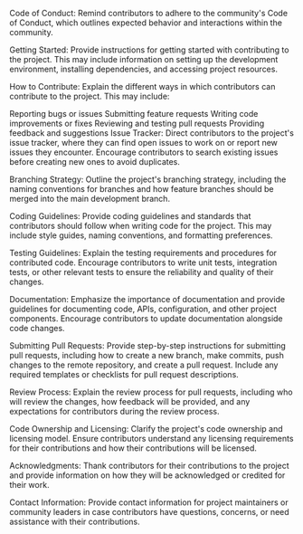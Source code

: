 Code of Conduct:
Remind contributors to adhere to the community's Code of Conduct, which outlines expected behavior and interactions within the community.

Getting Started:
Provide instructions for getting started with contributing to the project. This may include information on setting up the development environment, installing dependencies, and accessing project resources.

How to Contribute:
Explain the different ways in which contributors can contribute to the project. This may include:

Reporting bugs or issues
Submitting feature requests
Writing code improvements or fixes
Reviewing and testing pull requests
Providing feedback and suggestions
Issue Tracker:
Direct contributors to the project's issue tracker, where they can find open issues to work on or report new issues they encounter. Encourage contributors to search existing issues before creating new ones to avoid duplicates.

Branching Strategy:
Outline the project's branching strategy, including the naming conventions for branches and how feature branches should be merged into the main development branch.

Coding Guidelines:
Provide coding guidelines and standards that contributors should follow when writing code for the project. This may include style guides, naming conventions, and formatting preferences.

Testing Guidelines:
Explain the testing requirements and procedures for contributed code. Encourage contributors to write unit tests, integration tests, or other relevant tests to ensure the reliability and quality of their changes.

Documentation:
Emphasize the importance of documentation and provide guidelines for documenting code, APIs, configuration, and other project components. Encourage contributors to update documentation alongside code changes.

Submitting Pull Requests:
Provide step-by-step instructions for submitting pull requests, including how to create a new branch, make commits, push changes to the remote repository, and create a pull request. Include any required templates or checklists for pull request descriptions.

Review Process:
Explain the review process for pull requests, including who will review the changes, how feedback will be provided, and any expectations for contributors during the review process.

Code Ownership and Licensing:
Clarify the project's code ownership and licensing model. Ensure contributors understand any licensing requirements for their contributions and how their contributions will be licensed.

Acknowledgments:
Thank contributors for their contributions to the project and provide information on how they will be acknowledged or credited for their work.

Contact Information:
Provide contact information for project maintainers or community leaders in case contributors have questions, concerns, or need assistance with their contributions.
